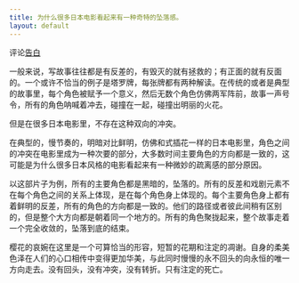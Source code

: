```yaml
---
title: 为什么很多日本电影看起来有一种奇特的坠落感。
layout: default
---
```


评论<a href="http://movie.douban.com/subject/4268598/">告白</a>

一般来说，写故事往往都是有反差的，有毁灭的就有拯救的；有正面的就有反面的。一个或许不恰当的例子是塔罗牌，每张牌都有两种解读。在传统的或者是典型的故事里，每个角色被赋予一个意义，然后无数个角色仿佛两军阵前，故事一声号令，所有的角色呐喊着冲去，碰撞在一起，碰撞出明丽的火花。 

但是在很多日本电影里，不存在这种双向的冲突。

在典型的，慢节奏的，明暗对比鲜明，仿佛和式插花一样的日本电影里，角色之间的冲突在电影里成为一种次要的部分，大多数时间主要角色的方向都是一致的，这可能是为什么很多日本风格的电影看起来有一种微妙的疏离感的部分原因。 

以这部片子为例，所有的主要角色都是黑暗的，坠落的。所有的反差和戏剧元素不在每个角色之间的关系上体现，是在每个角色身上体现的。每个主要角色身上都有着鲜明的反差，所有的角色的方向都是一致的。他们的路径或者彼此间稍有区别的，但是整个大方向都是朝着同一个地方的。所有的角色聚拢起来，整个故事走着一个完全收敛的，坠落到底的结束。

樱花的哀婉在这里是一个可算恰当的形容，短暂的花期和注定的凋谢。自身的柔美色泽在人们的心口相传中变得更加华美，与此同时慢慢的永不回头的向永恒的唯一方向走去。没有回头，没有冲突，没有转折。只有注定的死亡。